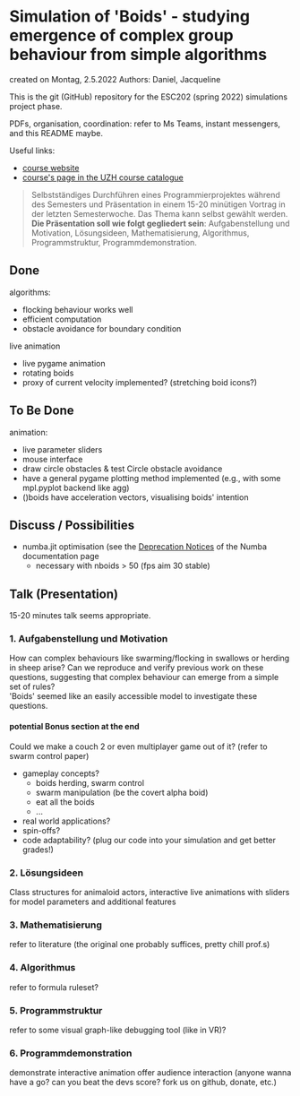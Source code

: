 # Simulation of 'Boids' - studying emergence of complex group behaviour from simple algorithms

created on Montag, 2.5.2022
Authors: Daniel, Jacqueline

This is the git (GitHub) repository for the ESC202 (spring 2022) simulations project phase.

PDFs, organisation, coordination: refer to Ms Teams, instant messengers, and this README maybe.

Useful links:
- [course website](https://www.ics.uzh.ch/~stadel/doku.php?id=spin:esc202_fs2022)
- [course's page in the UZH course catalogue](https://studentservices.uzh.ch/uzh/anonym/vvz/?sap-language=EN&sap-ui-language=EN#/details/2021/004/SM/50031436)
> Selbstständiges Durchführen eines Programmierprojektes während des Semesters und Präsentation in einem 15-20 minütigen Vortrag in der letzten Semesterwoche.
> Das Thema kann selbst gewählt werden. **Die Präsentation soll wie folgt gegliedert sein**: Aufgabenstellung und Motivation, Lösungsideen, Mathematisierung, Algorithmus, Programmstruktur, Programmdemonstration.

## Done
algorithms:
- flocking behaviour works well
- efficient computation
- obstacle avoidance for boundary condition

live animation
- live pygame animation
- rotating boids
- proxy of current velocity implemented? (stretching boid icons?)

## To Be Done
animation:
- live parameter sliders
- mouse interface
- draw circle obstacles & test Circle obstacle avoidance
- have a general pygame plotting method implemented (e.g., with some mpl.pyplot backend like agg)
- ()boids have acceleration vectors, visualising boids' intention

## Discuss / Possibilities
- numba.jit optimisation (see the [Deprecation Notices](https://numba.pydata.org/numba-doc/latest/reference/deprecation.html?highlight=list%20deprecation) of the Numba documentation page
  - necessary with nboids > 50 (fps aim 30 stable)

## Talk (Presentation)
15-20 minutes talk seems appropriate.

### 1. Aufgabenstellung und Motivation
How can complex behaviours like swarming/flocking in swallows or herding in sheep arise?
Can we reproduce and verify previous work on these questions, suggesting that complex behaviour can emerge from a simple set of rules?  
'Boids' seemed like an easily accessible model to investigate these questions.

#### potential Bonus section at the end
Could we make a couch 2 or even multiplayer game out of it? (refer to swarm control paper)
- gameplay concepts?
  - boids herding, swarm control
  - swarm manipulation (be the covert alpha boid)
  - eat all the boids
  - ...
- real world applications?
- spin-offs?
- code adaptability? (plug our code into your simulation and get better grades!)

### 2. Lösungsideen
Class structures for animaloid actors, interactive live animations with sliders for model parameters and additional features

### 3. Mathematisierung
refer to literature (the original one probably suffices, pretty chill prof.s)

### 4. Algorithmus
refer to formula ruleset?

### 5. Programmstruktur
refer to some visual graph-like debugging tool (like in VR)?

### 6. Programmdemonstration
demonstrate interactive animation
offer audience interaction (anyone wanna have a go? can you beat the devs score? fork us on github, donate, etc.)
